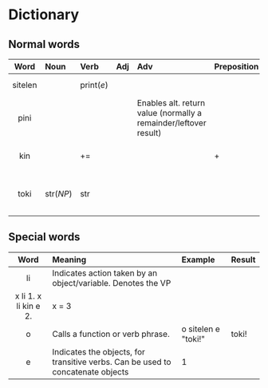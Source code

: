 # Dictionary

## Normal words

| Word | Noun | Verb | Adj | Adv | Preposition | Example | Result |
| :--: | :--- | :--- | :-- | :-- | :---------- | :------ | :----- |
| sitelen | | print(*e*) | | | | o sitelen e "toki!" | toki! |
| pini | | | | Enables alt. return value (normally a remainder/leftover result) | | 5 kipisi pini 2 sama 1 | pona. |
| kin | | += | | | + | x li 2. x li kin 1 kin 2. | x = 5 |
| toki | str(*NP*) | str | | | | x li 4. y li toki 5. z li 6. z li toki. | x = 4, y = "5", z = "6" | 

## Special words

| Word | Meaning | Example | Result |
| :--: | :------ | :------ | :----- |
| li | Indicates action taken by an object/variable. Denotes the VP |
x li 1. x li kin e 2. | x = 3 |
| o | Calls a function or verb phrase. | o sitelen e "toki!" | toki! |
| e | Indicates the objects, for transitive verbs. Can be used to concatenate objects | 1
